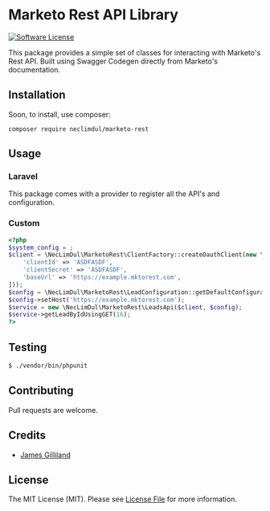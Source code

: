# Marketo Rest API Library

[![Software License](https://img.shields.io/badge/license-MIT-brightgreen.svg?style=flat-square)](LICENSE.md)

This package provides a simple set of classes for interacting with Marketo's Rest API. Built using Swagger Codegen directly from Marketo's documentation.

## Installation

Soon, to install, use composer:

```
composer require neclimdul/marketo-rest
```

## Usage

### Laravel
This package comes with a provider to register all the API's and configuration.


### Custom

```php
<?php
$system_config = ;
$client = \NecLimDul\MarketoRest\ClientFactory::createOauthClient(new \NecLimDul\MarketoRest\Configuration([
    'clientId' => 'ASDFASDF',
    'clientSecret' => 'ASDFASDF',
    'baseUrl' => 'https://example.mktorest.com',
]));
$config = \NecLimDul\MarketoRest\LeadConfiguration::getDefaultConfiguration();
$config->setHost('https://example.mktorest.com');
$service = new \NecLimDul\MarketoRest\LeadsApi($client, $config);
$service->getLeadByIdUsingGET(16);
?>
```

## Testing

``` bash
$ ./vendor/bin/phpunit
```

## Contributing

Pull requests are welcome.

## Credits

- [James Gilliland](https://github.com/neclimdul)

## License

The MIT License (MIT). Please see [License File](https://github.com/neclimdul/marketo-rest/blob/master/LICENSE) for more information.
